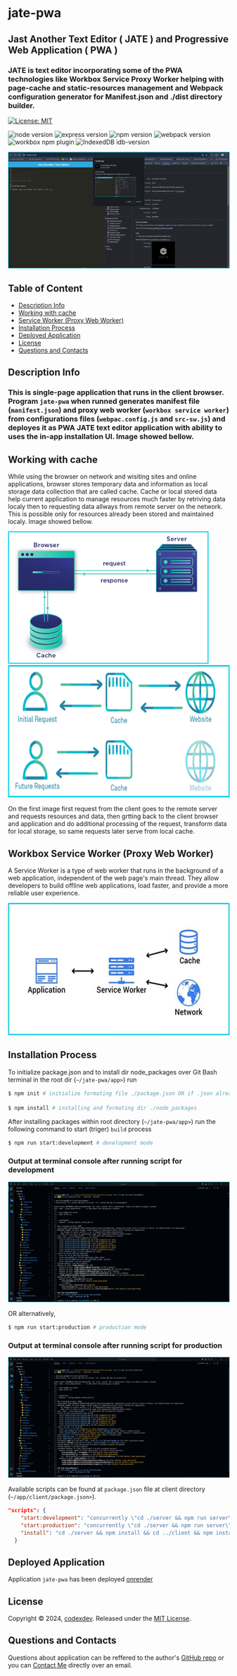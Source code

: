 # jate-pwa

## Jast Another Text Editor ( JATE ) and Progressive Web Application ( PWA )

### JATE is text editor incorporating some of the PWA technologies like Workbox Service Proxy Worker helping with page-cache and static-resources management and Webpack configuration generator for Manifest.json and ./dist directory builder.

[![License: MIT](https://img.shields.io/badge/License-MIT-aqua.svg?style=for-the-badge)](https://opensource.org/licenses/MIT) 

![node version](https://img.shields.io/badge/v22-node-blue?logo=nodedotjs) ![express version](https://img.shields.io/npm/v/express?logo=express&label=Express.js&labelColor=grey&color=blue) ![npm version](https://img.shields.io/badge/version-v10.5.1-npm.svg?style=flat&logo=npm&label=npm&labelColor=grey&color=red) ![webpack version](https://img.shields.io/npm/v/webpack?logo=webpack&label=webpack%20npm) ![workbox npm plugin](https://img.shields.io/npm/v/workbox-webpack-plugin?logo=npm&label=workbox-webpack-plugin) ![IndexedDB idb-version](https://img.shields.io/npm/v/idb?logo=npm&label=IndexedDB-idb)

![JATE App](./images/JATE-screenshot-main-bord.png)

## Table of Content

- [Description Info](#description-info)
- [Working with cache](#working-with-cache)
- [Service Worker (Proxy Web Worker)](#service-worker-proxy-web-worker)
- [Installation Process](#installation-process)
- [Deployed Application](#deployed-application)
- [License](#license)
- [Questions and Contacts](#questions-and-contacts)

## Description Info

### This is single-page application that runs in the client browser. Program `jate-pwa` when runned generates manifest file (`manifest.json`) and proxy web worker (`workbox service worker`) from configurations files (`webpac.config.js` and `src-sw.js`) and deployes it as PWA JATE text editor application with ability to uses the in-app installation UI. Image showed bellow.

## Working with cache

While using the browser on network and wisiting sites and online applications, browser stores temporary data and information as local storage data collection that are called cache. Cache or local stored data help current application to manage resources much faster by retriving data localy then to requesting data allways from remote server on the network. This is possible only for resources already been stored and maintained localy. Image showed bellow.

[<img src="./images/request-cache.png" height="300" alt="Request-Cache model." />](./images/request-cache.png) [<img src="./images/cache-serve-local.png" height="300" alt="Cache serve localy." />](./images/cache-serve-local.png)

On the first image first request from the client goes to the remote server and requests resources and data, then grtting back to the client browser and application and do additional processing of the request, transform data for local storage, so same requests later serve from local cache.  

## Workbox Service Worker (Proxy Web Worker)

A Service Worker is a type of web worker that runs in the background of a web application, independent of the web page's main thread. They allow developers to build offline web applications, load faster, and provide a more reliable user experience.

[<img src="./images/service-worker.jpg" height="300" alt="Service Worker Model (Proxy Web Worker)" />](./images/service-worker.jpg)

## Installation Process

To initialize package.json and to install dir node_packages over Git Bash terminal in the root dir (`~/jate-pwa/app>`) run

```bash
$ npm init # initialize formating file ./package.json OR if .json already exists just

$ npm install # installing and formating dir ./node_packages
```
After installing packages within root directory (`~/jate-pwa/app>`) run the following command to start (triger) `build` process 

```bash
$ npm run start:development # development mode 
```
### Output at terminal console after running script for development

[<img src="./images/run-dev-output-bord.png" width="" alt="Git Bash output console." />](./images/run-dev-output-bord.png)

OR alternatively,

```bash
$ npm run start:production # production mode
```
### Output at terminal console after running script for production

[<img src="./images/run-prod-output-bord.png" width="" alt="Git Bash output console." />](./images/run-prod-output-bord.png)

Available scripts can be found at `package.json` file at client directory (`~/app/client/package.json>`).

```json
"scripts": {
    "start:development": "concurrently \"cd ./server && npm run server\" \"cd ./client && npm run development\"",
    "start:production": "concurrently \"cd ./server && npm run server\" \"cd ./client && npm run production\"",
    "install": "cd ./server && npm install && cd ../client && npm install"
  }
```
## Deployed Application

Application `jate-pwa` has been deployed [onrender](https://jate-pwa-97dd.onrender.com/)

## License

Copyright © 2024, [codexdev](https://github.com/strahinjapopovic). Released under the [MIT License](./LICENSE).

<a id="questions-and-contacts"></a>
## Questions and Contacts

Questions about application can be reffered to the author's [GitHub repo](https://github.com/strahinjapopovic/jate-pwa) or you can [Contact Me](mailto:spope.mails@gmail.com) directly over an email.